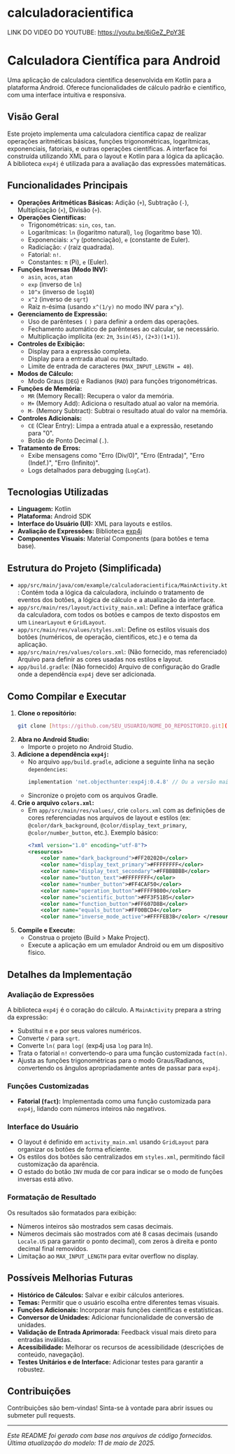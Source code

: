 # calculadoracientifica

LINK DO VIDEO DO YOUTUBE: https://youtu.be/6iGeZ_PpY3E 

# Calculadora Científica para Android

Uma aplicação de calculadora científica desenvolvida em Kotlin para a plataforma Android. Oferece funcionalidades de cálculo padrão e científico, com uma interface intuitiva e responsiva.

## Visão Geral

Este projeto implementa uma calculadora científica capaz de realizar operações aritméticas básicas, funções trigonométricas, logarítmicas, exponenciais, fatoriais, e outras operações científicas. A interface foi construída utilizando XML para o layout e Kotlin para a lógica da aplicação. A biblioteca `exp4j` é utilizada para a avaliação das expressões matemáticas.

## Funcionalidades Principais

* **Operações Aritméticas Básicas:** Adição (`+`), Subtração (`-`), Multiplicação (`×`), Divisão (`÷`).
* **Operações Científicas:**
    * Trigonométricas: `sin`, `cos`, `tan`.
    * Logarítmicas: `ln` (logaritmo natural), `log` (logaritmo base 10).
    * Exponenciais: `x^y` (potenciação), `e` (constante de Euler).
    * Radiciação: `√` (raiz quadrada).
    * Fatorial: `n!`.
    * Constantes: `π` (Pi), `e` (Euler).
* **Funções Inversas (Modo INV):**
    * `asin`, `acos`, `atan`
    * `exp` (inverso de `ln`)
    * `10^x` (inverso de `log10`)
    * `x^2` (inverso de `sqrt`)
    * Raiz n-ésima (usando `x^(1/y)` no modo INV para `x^y`).
* **Gerenciamento de Expressão:**
    * Uso de parênteses `(` `)` para definir a ordem das operações.
    * Fechamento automático de parênteses ao calcular, se necessário.
    * Multiplicação implícita (ex: `2π`, `3sin(45)`, `(2+3)(1+1)`).
* **Controles de Exibição:**
    * Display para a expressão completa.
    * Display para a entrada atual ou resultado.
    * Limite de entrada de caracteres (`MAX_INPUT_LENGTH = 40`).
* **Modos de Cálculo:**
    * Modo Graus (`DEG`) e Radianos (`RAD`) para funções trigonométricas.
* **Funções de Memória:**
    * `MR` (Memory Recall): Recupera o valor da memória.
    * `M+` (Memory Add): Adiciona o resultado atual ao valor na memória.
    * `M-` (Memory Subtract): Subtrai o resultado atual do valor na memória.
* **Controles Adicionais:**
    * `CE` (Clear Entry): Limpa a entrada atual e a expressão, resetando para "0".
    * Botão de Ponto Decimal (`.`).
* **Tratamento de Erros:**
    * Exibe mensagens como "Erro (Div/0)", "Erro (Entrada)", "Erro (Indef.)", "Erro (Infinito)".
    * Logs detalhados para debugging (`LogCat`).

## Tecnologias Utilizadas

* **Linguagem:** Kotlin
* **Plataforma:** Android SDK
* **Interface do Usuário (UI):** XML para layouts e estilos.
* **Avaliação de Expressões:** Biblioteca [exp4j](https://www.objecthunter.net/exp4j/)
* **Componentes Visuais:** Material Components (para botões e tema base).

## Estrutura do Projeto (Simplificada)

* `app/src/main/java/com/example/calculadoracientifica/MainActivity.kt`: Contém toda a lógica da calculadora, incluindo o tratamento de eventos dos botões, a lógica de cálculo e a atualização da interface.
* `app/src/main/res/layout/activity_main.xml`: Define a interface gráfica da calculadora, com todos os botões e campos de texto dispostos em um `LinearLayout` e `GridLayout`.
* `app/src/main/res/values/styles.xml`: Define os estilos visuais dos botões (numéricos, de operação, científicos, etc.) e o tema da aplicação.
* `app/src/main/res/values/colors.xml`: (Não fornecido, mas referenciado) Arquivo para definir as cores usadas nos estilos e layout.
* `app/build.gradle`: (Não fornecido) Arquivo de configuração do Gradle onde a dependência `exp4j` deve ser adicionada.

## Como Compilar e Executar

1.  **Clone o repositório:**
    ```bash
    git clone [https://github.com/SEU_USUARIO/NOME_DO_REPOSITORIO.git](https://github.com/SEU_USUARIO/NOME_DO_REPOSITORIO.git)
    ```
2.  **Abra no Android Studio:**
    * Importe o projeto no Android Studio.
3.  **Adicione a dependência `exp4j`:**
    * No arquivo `app/build.gradle`, adicione a seguinte linha na seção `dependencies`:
      ```gradle
      implementation 'net.objecthunter:exp4j:0.4.8' // Ou a versão mais recente
      ```
    * Sincronize o projeto com os arquivos Gradle.
4.  **Crie o arquivo `colors.xml`:**
    * Em `app/src/main/res/values/`, crie `colors.xml` com as definições de cores referenciadas nos arquivos de layout e estilos (ex: `@color/dark_background`, `@color/display_text_primary`, `@color/number_button`, etc.). Exemplo básico:
      ```xml
      <?xml version="1.0" encoding="utf-8"?>
      <resources>
          <color name="dark_background">#FF202020</color>
          <color name="display_text_primary">#FFFFFFFF</color>
          <color name="display_text_secondary">#FFBBBBBB</color>
          <color name="button_text">#FFFFFFFF</color>
          <color name="number_button">#FF4CAF50</color>
          <color name="operation_button">#FFFF9800</color>
          <color name="scientific_button">#FF3F51B5</color>
          <color name="function_button">#FF607D8B</color>
          <color name="equals_button">#FF00BCD4</color>
          <color name="inverse_mode_active">#FFFFEB3B</color> </resources>
      ```
5.  **Compile e Execute:**
    * Construa o projeto (Build > Make Project).
    * Execute a aplicação em um emulador Android ou em um dispositivo físico.

## Detalhes da Implementação

### Avaliação de Expressões
A biblioteca `exp4j` é o coração do cálculo. A `MainActivity` prepara a string da expressão:
* Substitui `π` e `e` por seus valores numéricos.
* Converte `√` para `sqrt`.
* Converte `ln(` para `log(` (exp4j usa `log` para ln).
* Trata o fatorial `n!` convertendo-o para uma função customizada `fact(n)`.
* Ajusta as funções trigonométricas para o modo Graus/Radianos, convertendo os ângulos apropriadamente antes de passar para `exp4j`.

### Funções Customizadas
* **Fatorial (`fact`):** Implementada como uma função customizada para `exp4j`, lidando com números inteiros não negativos.

### Interface do Usuário
* O layout é definido em `activity_main.xml` usando `GridLayout` para organizar os botões de forma eficiente.
* Os estilos dos botões são centralizados em `styles.xml`, permitindo fácil customização da aparência.
* O estado do botão `INV` muda de cor para indicar se o modo de funções inversas está ativo.

### Formatação de Resultado
Os resultados são formatados para exibição:
* Números inteiros são mostrados sem casas decimais.
* Números decimais são mostrados com até 8 casas decimais (usando `Locale.US` para garantir o ponto decimal), com zeros à direita e ponto decimal final removidos.
* Limitação ao `MAX_INPUT_LENGTH` para evitar overflow no display.

## Possíveis Melhorias Futuras

* **Histórico de Cálculos:** Salvar e exibir cálculos anteriores.
* **Temas:** Permitir que o usuário escolha entre diferentes temas visuais.
* **Funções Adicionais:** Incorporar mais funções científicas e estatísticas.
* **Conversor de Unidades:** Adicionar funcionalidade de conversão de unidades.
* **Validação de Entrada Aprimorada:** Feedback visual mais direto para entradas inválidas.
* **Acessibilidade:** Melhorar os recursos de acessibilidade (descrições de conteúdo, navegação).
* **Testes Unitários e de Interface:** Adicionar testes para garantir a robustez.

## Contribuições

Contribuições são bem-vindas! Sinta-se à vontade para abrir issues ou submeter pull requests.

---

*Este README foi gerado com base nos arquivos de código fornecidos.*
*Última atualização do modelo: 11 de maio de 2025.*
